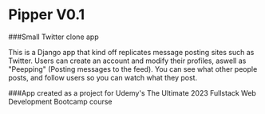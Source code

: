 # Pipper V0.1

###Small Twitter clone app

This is a Django app that kind off replicates message posting sites such as Twitter. Users can create an account and modify their profiles, aswell as "Peepping" (Posting messages to the feed). You can see what other people posts, and follow users so you can watch what they post. 

###App created as a project for Udemy's The Ultimate 2023 Fullstack Web Development Bootcamp course

